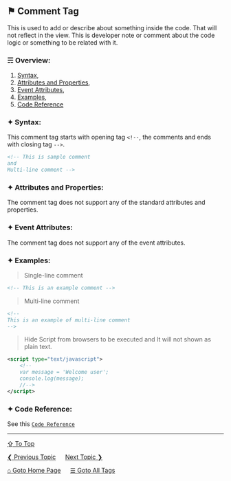 ## &#9873; Comment Tag
This is used to add or describe about something inside the code. That will not reflect in the view. This is developer note or comment about the code logic or something to be related with it. 

### &#9780; Overview:
1. [Syntax](#-syntax),
2. [Attributes and Properties](#-attributes-and-properties),
3. [Event Attributes](#-event-attributes),
4. [Examples](#-examples),
5. [Code Reference](#-code-reference)

### &#10022; Syntax:

This comment tag starts with opening tag `<!--`, the comments and ends with closing tag `-->`. 

```xml
<!-- This is sample comment
and 
Multi-line comment -->
```

### &#10022; Attributes and Properties:
The comment tag does not support any of the standard attributes and properties.

### &#10022; Event Attributes:
The comment tag does not support any of the event attributes.

### &#10022; Examples:
> Single-line comment
```xml
<!-- This is an example comment -->
```

> Multi-line comment
```xml
<!--
This is an example of multi-line comment
-->
```

> Hide Script from browsers to be executed and It will not shown as plain text.
```xml
<script type="text/javascript">
	<!-- 
	var message = 'Welcome user';
	console.log(message);
	//-->
</script>
```

### &#10022; Code Reference:
See this [`Code Reference`](../code/comment-tag.html)

---
[&#8682; To Top](#-comment-tag)

[&#10094; Previous Topic](../all-tags.md) &emsp; [Next Topic &#10095;](./doctype-tag.md)

[&#8962; Goto Home Page](../README.md) &emsp; [&#9776; Goto All Tags](../all-tags.md)
